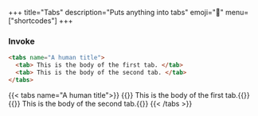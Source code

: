 +++
title="Tabs"
description="Puts anything into tabs"
emoji="📑"
menu=["shortcodes"]
+++

### Invoke

```html
<tabs name="A human title">
  <tab> This is the body of the first tab. </tab>
  <tab> This is the body of the second tab. </tab>
</tabs>
```

{{< tabs name="A human title">}}
{{<tab>}} This is the body of the first tab.{{</tab>}}
{{<tab>}} This is the body of the second tab.{{</tab>}}
{{< /tabs >}}
